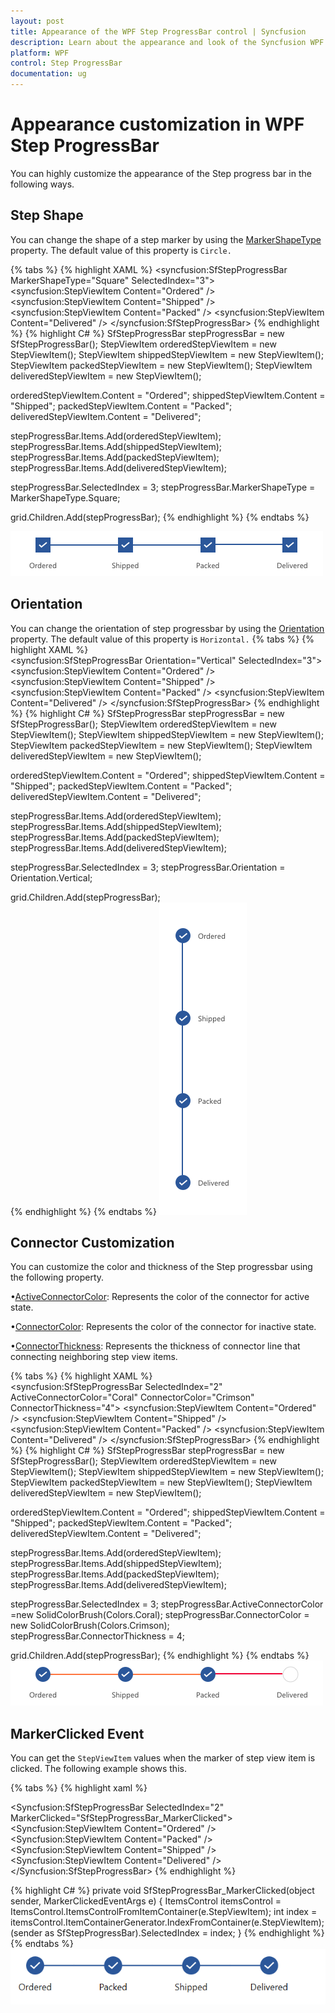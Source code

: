 ```yaml
---
layout: post
title: Appearance of the WPF Step ProgressBar control | Syncfusion
description: Learn about the appearance and look of the Syncfusion WPF Step ProgressBar (SfStepProgressBar) control and more details.
platform: WPF
control: Step ProgressBar
documentation: ug
---
```


# Appearance customization in WPF Step ProgressBar
You can highly customize the appearance of the Step progress bar in the following ways.

## Step Shape
You can change the shape of a step marker by using the [MarkerShapeType](https://help.syncfusion.com/cr/wpf/Syncfusion.UI.Xaml.ProgressBar.SfStepProgressBar.html#Syncfusion_UI_Xaml_ProgressBar_SfStepProgressBar_MarkerShapeType) property. The default value of this property is `Circle.`

{% tabs %}
{% highlight XAML %}
<Grid x:Name="grid">
    <syncfusion:SfStepProgressBar MarkerShapeType="Square" SelectedIndex="3">
        <syncfusion:StepViewItem Content="Ordered" />
        <syncfusion:StepViewItem Content="Shipped" />
        <syncfusion:StepViewItem Content="Packed" />
        <syncfusion:StepViewItem Content="Delivered" />
    </syncfusion:SfStepProgressBar>
</Grid>
{% endhighlight %}
{% highlight C# %}
SfStepProgressBar stepProgressBar = new SfStepProgressBar();
StepViewItem orderedStepViewItem = new StepViewItem();
StepViewItem shippedStepViewItem = new StepViewItem();
StepViewItem packedStepViewItem = new StepViewItem();
StepViewItem deliveredStepViewItem = new StepViewItem();

orderedStepViewItem.Content = "Ordered";
shippedStepViewItem.Content = "Shipped";
packedStepViewItem.Content = "Packed";
deliveredStepViewItem.Content = "Delivered";

stepProgressBar.Items.Add(orderedStepViewItem);
stepProgressBar.Items.Add(shippedStepViewItem);
stepProgressBar.Items.Add(packedStepViewItem);
stepProgressBar.Items.Add(deliveredStepViewItem);

stepProgressBar.SelectedIndex = 3;
stepProgressBar.MarkerShapeType = MarkerShapeType.Square;

grid.Children.Add(stepProgressBar);
{% endhighlight %}
{% endtabs %}

![Marker shape type image](Appearance_images/MarkerShapeType.png)

## Orientation
You can change the orientation of step progressbar by using the [Orientation](https://help.syncfusion.com/cr/wpf/Syncfusion.UI.Xaml.ProgressBar.SfStepProgressBar.html#Syncfusion_UI_Xaml_ProgressBar_SfStepProgressBar_Orientation) property. The default value of this property is `Horizontal.`
{% tabs %}
{% highlight XAML %}      
<Grid x:Name="grid">
    <syncfusion:SfStepProgressBar Orientation="Vertical" SelectedIndex="3">
        <syncfusion:StepViewItem Content="Ordered" />
        <syncfusion:StepViewItem Content="Shipped" />
        <syncfusion:StepViewItem Content="Packed" />
        <syncfusion:StepViewItem Content="Delivered" />
    </syncfusion:SfStepProgressBar>
</Grid>
{% endhighlight %}
{% highlight C# %}
SfStepProgressBar stepProgressBar = new SfStepProgressBar();
StepViewItem orderedStepViewItem = new StepViewItem();
StepViewItem shippedStepViewItem = new StepViewItem();
StepViewItem packedStepViewItem = new StepViewItem();
StepViewItem deliveredStepViewItem = new StepViewItem();

orderedStepViewItem.Content = "Ordered";
shippedStepViewItem.Content = "Shipped";
packedStepViewItem.Content = "Packed";
deliveredStepViewItem.Content = "Delivered";

stepProgressBar.Items.Add(orderedStepViewItem);
stepProgressBar.Items.Add(shippedStepViewItem);
stepProgressBar.Items.Add(packedStepViewItem);
stepProgressBar.Items.Add(deliveredStepViewItem);

stepProgressBar.SelectedIndex = 3;
stepProgressBar.Orientation = Orientation.Vertical;

grid.Children.Add(stepProgressBar);            
{% endhighlight %}
{% endtabs %}
![Orientation image](Appearance_images/Orientation.png)

## Connector Customization
You can customize the color and thickness of the Step progressbar using the following property.

•[ActiveConnectorColor](https://help.syncfusion.com/cr/wpf/Syncfusion.UI.Xaml.ProgressBar.SfStepProgressBar.html#Syncfusion_UI_Xaml_ProgressBar_SfStepProgressBar_ActiveConnectorColor): Represents the color of the connector for active state.

•[ConnectorColor](https://help.syncfusion.com/cr/wpf/Syncfusion.UI.Xaml.ProgressBar.SfStepProgressBar.html#Syncfusion_UI_Xaml_ProgressBar_SfStepProgressBar_ConnectorColor): Represents the color of the connector for inactive state.

•[ConnectorThickness](https://help.syncfusion.com/cr/wpf/Syncfusion.UI.Xaml.ProgressBar.SfStepProgressBar.html#Syncfusion_UI_Xaml_ProgressBar_SfStepProgressBar_ConnectorThickness): Represents the thickness of connector line that connecting neighboring step view items.

{% tabs %}
{% highlight XAML %}      
<syncfusion:SfStepProgressBar SelectedIndex="2" ActiveConnectorColor="Coral" ConnectorColor="Crimson" ConnectorThickness="4">
    <syncfusion:StepViewItem Content="Ordered" />
    <syncfusion:StepViewItem Content="Shipped" />
    <syncfusion:StepViewItem Content="Packed" />
    <syncfusion:StepViewItem Content="Delivered" />
</syncfusion:SfStepProgressBar>
{% endhighlight %}
{% highlight C# %}
SfStepProgressBar stepProgressBar = new SfStepProgressBar();
StepViewItem orderedStepViewItem = new StepViewItem();
StepViewItem shippedStepViewItem = new StepViewItem();
StepViewItem packedStepViewItem = new StepViewItem();
StepViewItem deliveredStepViewItem = new StepViewItem();

orderedStepViewItem.Content = "Ordered";
shippedStepViewItem.Content = "Shipped";
packedStepViewItem.Content = "Packed";
deliveredStepViewItem.Content = "Delivered";

stepProgressBar.Items.Add(orderedStepViewItem);
stepProgressBar.Items.Add(shippedStepViewItem);
stepProgressBar.Items.Add(packedStepViewItem);
stepProgressBar.Items.Add(deliveredStepViewItem);

stepProgressBar.SelectedIndex = 3;
stepProgressBar.ActiveConnectorColor =new SolidColorBrush(Colors.Coral);
stepProgressBar.ConnectorColor = new SolidColorBrush(Colors.Crimson);
stepProgressBar.ConnectorThickness = 4;

grid.Children.Add(stepProgressBar);
{% endhighlight %}
{% endtabs %}
![ColorCutomization Image](Appearance_images/ConnectorCustomization.png)

## MarkerClicked Event

You can get the `StepViewItem` values when the marker of step view item is clicked. The following example shows this.

{% tabs %}
{% highlight xaml %}

<Syncfusion:SfStepProgressBar
    SelectedIndex="2"
    MarkerClicked="SfStepProgressBar_MarkerClicked">
    <Syncfusion:StepViewItem Content="Ordered" />
    <Syncfusion:StepViewItem Content="Packed" />
    <Syncfusion:StepViewItem Content="Shipped" />
    <Syncfusion:StepViewItem Content="Delivered" />
</Syncfusion:SfStepProgressBar>
{% endhighlight %}

{% highlight C# %}
private void SfStepProgressBar_MarkerClicked(object sender, MarkerClickedEventArgs e)
{
    ItemsControl itemsControl = ItemsControl.ItemsControlFromItemContainer(e.StepViewItem);
    int index = itemsControl.ItemContainerGenerator.IndexFromContainer(e.StepViewItem);
    (sender as SfStepProgressBar).SelectedIndex = index;
}
{% endhighlight %}
{% endtabs %}
![MarkerClicked image](Appearance_images/MarkerClicked.png)